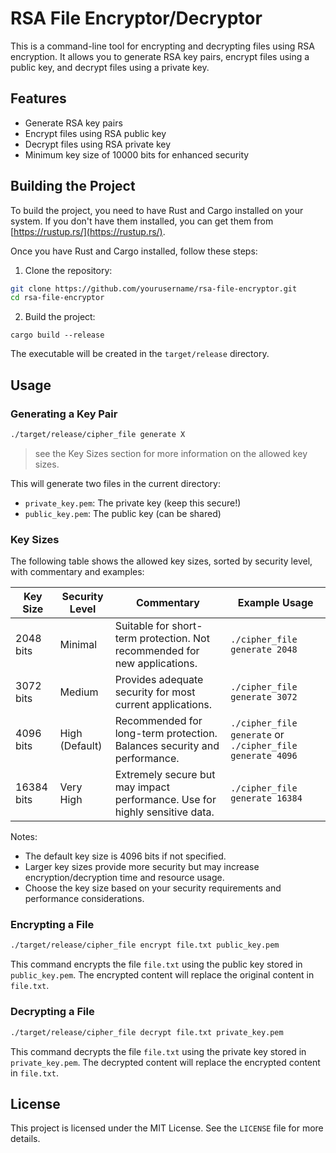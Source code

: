 # RSA File Encryptor/Decryptor

This is a command-line tool for encrypting and decrypting files using RSA encryption. It allows you to generate RSA key pairs, encrypt files using a public key, and decrypt files using a private key.

## Features

- Generate RSA key pairs
- Encrypt files using RSA public key
- Decrypt files using RSA private key
- Minimum key size of 10000 bits for enhanced security

## Building the Project

To build the project, you need to have Rust and Cargo installed on your system. If you don't have them installed, you can get them from [https://rustup.rs/](https://rustup.rs/).

Once you have Rust and Cargo installed, follow these steps:

1. Clone the repository:

```bash
git clone https://github.com/yourusername/rsa-file-encryptor.git
cd rsa-file-encryptor
```

2. Build the project:

```
cargo build --release
```

The executable will be created in the `target/release` directory.

## Usage

### Generating a Key Pair

```bash
./target/release/cipher_file generate X
```

> see the Key Sizes section for more information on the allowed key sizes.

This will generate two files in the current directory:
- `private_key.pem`: The private key (keep this secure!)
- `public_key.pem`: The public key (can be shared)

### Key Sizes

The following table shows the allowed key sizes, sorted by security level, with commentary and examples:

| Key Size | Security Level | Commentary | Example Usage |
|----------|----------------|------------|---------------|
| 2048 bits | Minimal | Suitable for short-term protection. Not recommended for new applications. | `./cipher_file generate 2048` |
| 3072 bits | Medium | Provides adequate security for most current applications. | `./cipher_file generate 3072` |
| 4096 bits | High (Default) | Recommended for long-term protection. Balances security and performance. | `./cipher_file generate` or `./cipher_file generate 4096` |
| 16384 bits | Very High | Extremely secure but may impact performance. Use for highly sensitive data. | `./cipher_file generate 16384` |

Notes:
- The default key size is 4096 bits if not specified.
- Larger key sizes provide more security but may increase encryption/decryption time and resource usage.
- Choose the key size based on your security requirements and performance considerations.

### Encrypting a File

```bash
./target/release/cipher_file encrypt file.txt public_key.pem
```


This command encrypts the file `file.txt` using the public key stored in `public_key.pem`. The encrypted content will replace the original content in `file.txt`.

### Decrypting a File

```bash
./target/release/cipher_file decrypt file.txt private_key.pem
```

This command decrypts the file `file.txt` using the private key stored in `private_key.pem`. The decrypted content will replace the encrypted content in `file.txt`.

## License

This project is licensed under the MIT License. See the `LICENSE` file for more details.